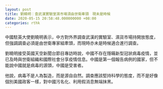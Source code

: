 ```yaml
---
layout: post
title: 劉曉明：查武漢實驗室濕市場須由世衛牽頭　現未是時候
date: 2020-05-15 20:58:48.000000000 +08:00
categories: rthk
---
```


中國駐英大使劉曉明表示，中方對外界調查武漢的實驗室、濕貨市場持開放態度，但強調調查必須是由世衛專家組牽頭，而現時亦未是時候適合進行調查。

劉曉明接受英國天空新聞台節目專訪時說，中國不存在隱瞞新型冠狀病毒疫情，並已及時與世衛組織和國際社會分享疫情信息。中國是第一個報告病例的國家，但不能說中國就是病毒的源頭，中國是受害者。

他說，病毒不是人為製造，而是源自自然。調查應該堅持科學的態度，而不是好像個別美國政客一樣，對中國污名化、利用假消息無端抹黑。

